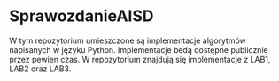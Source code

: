 # SprawozdanieAISD
W tym repozytorium umieszczone są implementacje algorytmów napisanych w języku Python.
Implementacje bedą dostępne publicznie przez pewien czas.
W repozytorium znajdują się implementacje z LAB1, LAB2 oraz LAB3.
